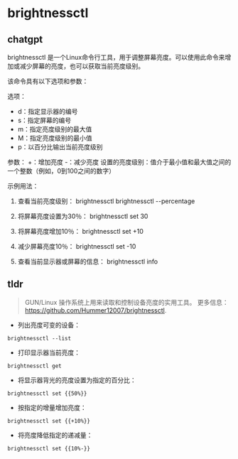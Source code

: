 # brightnessctl 
## chatgpt 
brightnessctl 是一个Linux命令行工具，用于调整屏幕亮度。可以使用此命令来增加或减少屏幕的亮度，也可以获取当前亮度级别。

该命令具有以下选项和参数：

选项：
- d：指定显示器的编号
- s：指定屏幕的编号
- m：指定亮度级别的最大值
- M：指定亮度级别的最小值
- p：以百分比输出当前亮度级别

参数：
+：增加亮度
-：减少亮度
设置的亮度级别：值介于最小值和最大值之间的一个整数（例如，0到100之间的数字）

示例用法：

1. 查看当前亮度级别：
brightnessctl
brightnessctl --percentage

2. 将屏幕亮度设置为30％：
brightnessctl set 30

3. 将屏幕亮度增加10％：
brightnessctl set +10

4. 减少屏幕亮度10％：
brightnessctl set -10

5. 查看当前显示器或屏幕的信息：
brightnessctl info 

## tldr 
 
> GUN/Linux 操作系统上用来读取和控制设备亮度的实用工具。
> 更多信息：<https://github.com/Hummer12007/brightnessctl>.

- 列出亮度可变的设备：

`brightnessctl --list`

- 打印显示器当前亮度：

`brightnessctl get`

- 将显示器背光的亮度设置为指定的百分比：

`brightnessctl set {{50%}}`

- 按指定的增量增加亮度：

`brightnessctl set {{+10%}}`

- 将亮度降低指定的递减量：

`brightnessctl set {{10%-}}`

